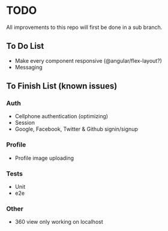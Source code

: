 # TODO

All improvements to this repo will first be done in a sub branch.

## To Do List

* Make every component responsive (@angular/flex-layout?)
* Messaging

## To Finish List (known issues)

### Auth

* Cellphone authentication (optimizing)
* Session
* Google, Facebook, Twitter & Github signin/signup

### Profile

* Profile image uploading

### Tests

* Unit
* e2e

### Other

* 360 view only working on localhost
